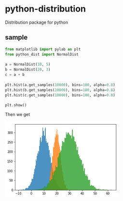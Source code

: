 # python-distribution
Distribution package for python

## sample 
```python
from matplotlib import pylab as plt
from python_dist import NormalDist

a = NormalDist(10, 5)
b = NormalDist(20, 3)
c = a + b

plt.hist(a.get_samples(10000), bins=100, alpha=0.8)
plt.hist(b.get_samples(10000), bins=100, alpha=0.8)
plt.hist(c.get_samples(10000), bins=100, alpha=0.8)

plt.show()
```

Then we get

![image](image.png)
